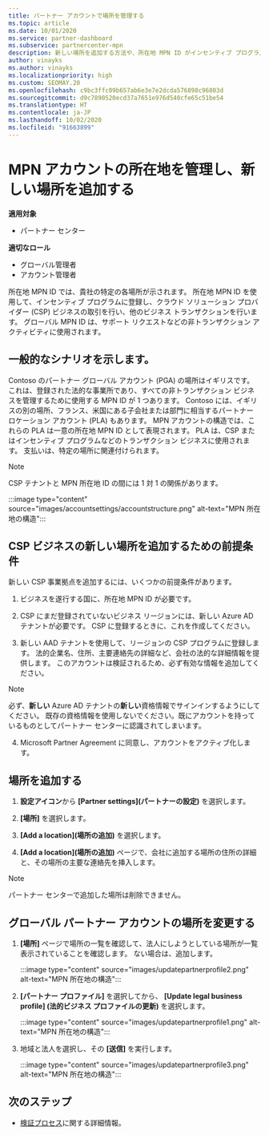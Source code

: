 ```yaml
---
title: パートナー アカウントで場所を管理する
ms.topic: article
ms.date: 10/01/2020
ms.service: partner-dashboard
ms.subservice: partnercenter-mpn
description: 新しい場所を追加する方法や、所在地 MPN ID がインセンティブ プログラム、CSP ビジネス、サブスクリプション、その他のトランザクションでどのように使用されるかについて説明します。
author: vinayks
ms.author: vinayks
ms.localizationpriority: high
ms.custom: SEOMAY.20
ms.openlocfilehash: c9bc3ffc09b657ab6e3e7e2dcda576898c96803d
ms.sourcegitcommit: d9c7890520ecd37a7651e976d540cfe65c51be54
ms.translationtype: HT
ms.contentlocale: ja-JP
ms.lasthandoff: 10/02/2020
ms.locfileid: "91663899"
---
```

# <a name="manage-your-mpn-account-locations-and-add-a-new-location"></a>MPN アカウントの所在地を管理し、新しい場所を追加する

**適用対象**

- パートナー センター

**適切なロール**

- グローバル管理者
- アカウント管理者

所在地 MPN ID では、貴社の特定の各場所が示されます。 所在地 MPN ID を使用して、インセンティブ プログラムに登録し、クラウド ソリューション プロバイダー (CSP) ビジネスの取引を行い、他のビジネス トランザクションを行います。 グローバル MPN ID は、サポート リクエストなどの非トランザクション アクティビティに使用されます。

## <a name="the-following-is-a-typical-scenario"></a>一般的なシナリオを示します。

Contoso のパートナー グローバル アカウント (PGA) の場所はイギリスです。 これは、登録された法的な事業所であり、すべての非トランザクション ビジネスを管理するために使用する MPN ID が 1 つあります。 Contoso には、イギリスの別の場所、フランス、米国にある子会社または部門に相当するパートナー ロケーション アカウント (PLA) もあります。 MPN アカウントの構造では、これらの PLA は一意の所在地 MPN ID として表現されます。 PLA は、CSP またはインセンティブ プログラムなどのトランザクション ビジネスに使用されます。 支払いは、特定の場所に関連付けられます。 

>[!NOTE]
>CSP テナントと MPN 所在地 ID の間には 1 対 1 の関係があります。

:::image type="content" source="images/accountsettings/accountstructure.png" alt-text="MPN 所在地の構造":::

## <a name="prerequisites-in-order-to-add-a-new-location-for-a-csp-business"></a>CSP ビジネスの新しい場所を追加するための前提条件

新しい CSP 事業拠点を追加するには、いくつかの前提条件があります。

1. ビジネスを遂行する国に、所在地 MPN ID が必要です。

1. CSP にまだ登録されていないビジネス リージョンには、新しい Azure AD テナントが必要です。 CSP に登録するときに、これを作成してください。
 
3. 新しい AAD テナントを使用して、リージョンの CSP プログラムに登録します。
法的企業名、住所、主要連絡先の詳細など、会社の法的な詳細情報を提供します。 このアカウントは検証されるため、必ず有効な情報を追加してください。

>[!NOTE] 
 >必ず、**新しい** Azure AD テナントの**新しい**資格情報でサインインするようにしてください。 既存の資格情報を使用しないでください。既にアカウントを持っているものとしてパートナー センターに認識されてしまいます。

4. Microsoft Partner Agreement に同意し、アカウントをアクティブ化します。

## <a name="add-a-location"></a>場所を追加する

1. **設定アイコン**から **[Partner settings]\(パートナーの設定\)** を選択します。

2. **[場所]** を選択します。

3. **[Add a location]\(場所の追加\)** を選択します。  

4. **[Add a location]\(場所の追加\)** ページで、会社に追加する場所の住所の詳細と、その場所の主要な連絡先を挿入します。

> [!NOTE]
> パートナー センターで追加した場所は削除できません。

## <a name="change-global-partner-account-location"></a>グローバル パートナー アカウントの場所を変更する

1. **[場所]** ページで場所の一覧を確認して、法人にしようとしている場所が一覧表示されていることを確認します。 ない場合は、追加します。

   :::image type="content" source="images/updatepartnerprofile2.png" alt-text="MPN 所在地の構造":::

2. **[パートナー プロファイル]** を選択してから、 **[Update legal business profile] (法的ビジネス プロファイルの更新)** を選択します。

   :::image type="content" source="images/updatepartnerprofile1.png" alt-text="MPN 所在地の構造":::

3. 地域と法人を選択し、その **[送信]** を実行します。

   :::image type="content" source="images/updatepartnerprofile3.png" alt-text="MPN 所在地の構造":::

## <a name="next-steps"></a>次のステップ

- [検証プロセス](verification-responses.md)に関する詳細情報。
